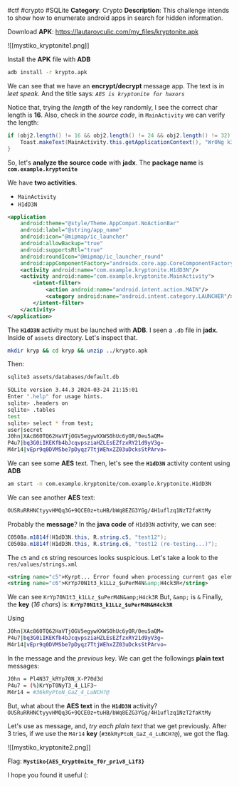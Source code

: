 #ctf #crypto #SQLite 
**Category**: Crypto
**Description**: This challenge intends to show how to enumerate android apps in search for hidden information.

Download **APK**: https://lautarovculic.com/my_files/kryptonite.apk

![[mystiko_kryptonite1.png]]

Install the **APK** file with **ADB**
```bash
adb install -r krypto.apk
```

We can see that we have an **encrypt/decrypt** message app.
The text is in *leet speak*.
And the title says: *`AES is kryptonite for haxors`*

Notice that, trying the *length* of the key randomly, I see the correct char length is **16**.
Also, check in the *source code*, in `MainActivity` we can verify the length:
```java
if (obj2.length() != 16 && obj2.length() != 24 && obj2.length() != 32) {
    Toast.makeText(MainActivity.this.getApplicationContext(), "Wr0Ng k3Y L3n6tH", 0).show();
}
```

So, let's **analyze the source code** with **jadx**.
The **package name** is **`com.example.kryptonite`**

We have **two activities**.
- `MainActivity`
- `H1dD3N`

```XML
<application
    android:theme="@style/Theme.AppCompat.NoActionBar"
    android:label="@string/app_name"
    android:icon="@mipmap/ic_launcher"
    android:allowBackup="true"
    android:supportsRtl="true"
    android:roundIcon="@mipmap/ic_launcher_round"
    android:appComponentFactory="androidx.core.app.CoreComponentFactory">
    <activity android:name="com.example.kryptonite.H1dD3N"/>
    <activity android:name="com.example.kryptonite.MainActivity">
        <intent-filter>
            <action android:name="android.intent.action.MAIN"/>
            <category android:name="android.intent.category.LAUNCHER"/>
        </intent-filter>
    </activity>
</application>
```

The **`H1dD3N`** activity must be launched with **ADB**.
I seen a `.db` file in **jadx**. Inside of `assets` directory. Let's inspect that.
```bash
mkdir kryp && cd kryp && unzip ../krypto.apk
```

Then:
```bash
sqlite3 assets/databases/default.db
```

```bash
SQLite version 3.44.3 2024-03-24 21:15:01
Enter ".help" for usage hints.
sqlite> .headers on
sqlite> .tables
test
sqlite> select * from test;
user|secret
J0hn|XAc860TQ62HaVTjOGV5egywXXWS0hUc6yOR/0eu5aQM=
P4u7|bq3G0iIKEKfb4bJcqvpsziaHZLEsEZfzxRY21d9yV3g=
M4r14|vEpr9q0DVMSbe7pDyqz7TtjWEhxZZ03uDcksStPArvo=
```

We can see some **AES** text.
Then, let's see the **`H1dD3N`** activity content using **ADB**
```bash
am start -n com.example.kryptonite/com.example.kryptonite.H1dD3N
```

We can see another **AES** text:
```bash
OUSRuRRHNCtyyvHMQq3G+9QCE0z+tuHB/bWq8EZG3YGg/4H1uflzq1NzT2faKtMy
```

Probably the **message**?
In the **java code** of `H1dD3N` activity, we can see:
```java
C0508a.m1814f(H1dD3N.this, R.string.c5, "test12");
C0508a.m1814f(H1dD3N.this, R.string.c6, "test12 (re-testing...)");
```

The `c5` and `c6` string resources looks suspicious.
Let's take a look to the `res/values/strings.xml`
```XML
<string name="c5">Kyrpt... Error found when processing current gas element...</string>
<string name="c6">KrYp70N1t3_k1LLz_$uPerM4N&amp;H4ck3R</string>
```

We can see `KrYp70N1t3_k1LLz_$uPerM4N&amp;H4ck3R`
But, `&amp;` is `&`
Finally, the **key** (*16 chars*) is:
**`KrYp70N1t3_k1LLz_$uPerM4N&H4ck3R`**

Using
```bash
J0hn|XAc860TQ62HaVTjOGV5egywXXWS0hUc6yOR/0eu5aQM=
P4u7|bq3G0iIKEKfb4bJcqvpsziaHZLEsEZfzxRY21d9yV3g=
M4r14|vEpr9q0DVMSbe7pDyqz7TtjWEhxZZ03uDcksStPArvo=
```

In the message and the *previous* key. We can get the followings **plain text** messages:
```bash
J0hn = Pl4N37_kRYp70N_X-P70d3d
P4u7 = (%)KrYpT0NyT3_4_L1F3~
M4r14 = #36kRyPtoN_GaZ_4_LuNCH?@
```

But, what about the **AES text** in the **`H1dD3N`** activity?
`OUSRuRRHNCtyyvHMQq3G+9QCE0z+tuHB/bWq8EZG3YGg/4H1uflzq1NzT2faKtMy`

Let's use as message, and, *try each plain text* that we get previously.
After 3 tries, if we use the `M4r14` **key** (`#36kRyPtoN_GaZ_4_LuNCH?@`), we got the flag.

![[mystiko_kryptonite2.png]]

Flag: **`Mystiko{AES_Krypt0nite_f0r_pr1v8_L1f3}`**

I hope you found it useful (: